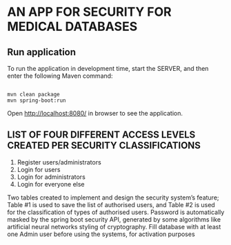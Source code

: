 #  AN APP FOR SECURITY FOR MEDICAL DATABASES

## Run application

To run the application in development time, start the SERVER, and then enter the following Maven command:  
```

mvn clean package
mvn spring-boot:run

```

Open [http://localhost:8080/](http://localhost:8080/) in browser to see the application.


##  LIST OF FOUR DIFFERENT ACCESS LEVELS CREATED PER SECURITY CLASSIFICATIONS

1. Register users/administrators
2. Login for users
3. Login for administrators
4. Login for everyone else

Two tables created to implement and design the security system’s feature; 
Table #1 is used to save the list of authorised users, and 
Table #2 is used for the classification of types of  authorised users. 
Password is automatically masked by the spring boot security API, generated by some algorithms like artificial neural networks styling of cryptography.
Fill database with at least one Admin user before using the systems, for activation purposes
